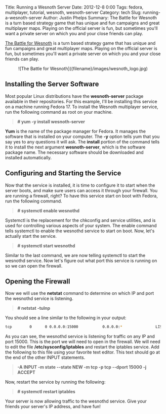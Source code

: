 Title: Running a Wesnoth Server
Date: 2012-12-8 0:00
Tags: fedora, multiplayer, tutorial, wesnoth, wesnoth-server
Category: tech
Slug: running-a-wesnoth-server
Author: Justin Phelps
Summary: The Battle for Wesnoth is a turn based strategy game that has unique and fun campaigns and great multiplayer maps. Playing on the official server is fun, but sometimes you'll want a private server on which you and your close friends can play.

[The Battle for Wesnoth](http://www.wesnoth.org/) is a turn based strategy game that has unique and fun campaigns and great multiplayer maps. Playing on the official server is fun, but sometimes you'll want a private server on which you and your close friends can play.

<center>![The Battle for Wesnoth]({filename}/images/wesnoth_logo.jpg)</center>

## Installing the Server Software

Most popular Linux distributions have the **wesnoth-server** package available in their repositories. For this example, I'll be installing this service on a machine running Fedora 17. To install the Wesnoth multiplayer service, run the following command as root on your machine.

> **# yum -y install wesnoth-server**

**Yum** is the name of the package manager for Fedora. It manages the software that is installed on your computer. The **-y** option tells yum that you say yes to any questions it will ask. The **install** portion of the command tells it to install the next argument **wesnoth-server**, which is the software package name. The necessary software should be downloaded and installed automatically.

## Configuring and Starting the Service

Now that the service is installed, it is time to configure it to start when the server boots, and make sure users can access it through your firewall. You are running a firewall, right? To have this service start on boot with Fedora, run the following command.

> **# systemctl enable wesnothd**

Systemctl is the replacement for the chkconfig and service utilities, and is used for controlling various aspects of your system. The enable command tells systemctl to enable the wesnothd service to start on boot. Now, let's actually start the service.

> **# systemctl start wesnothd**

Similar to the last command, we are now telling systemctl to start the wesnothd service. Now let's figure out what port this service is running on so we can open the firewall.

## Opening the Firewall

Now we will use the **netstat** command to determine on which IP and port the wesnothd service is listening.

> **# netstat -tulnp**

You should see a line similar to the following in your output:

```bash
tcp        0      0 0.0.0.0:15000           0.0.0.0:*               LISTEN      3151/wesnothd
```

As you can see, the wesnothd service is listening for traffic on any IP and port 15000. This is the port we will need to open in the firewall. We will need to edit the file **/etc/sysconfig/iptables** and restart the iptables service. Add the following to this file using your favorite text editor. This text should go at the end of the other INPUT statements.

> **-A INPUT -m state --state NEW -m tcp -p tcp --dport 15000 -j ACCEPT**

Now, restart the service by running the following:

> **# systemctl restart iptables**

Your server is now allowing traffic to the wesnothd service. Give your friends your server's IP address, and have fun!
